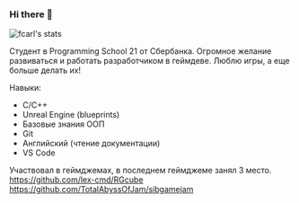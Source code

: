 ### Hi there 👋

<!--
**lex-cmd/lex-cmd** is a ✨ _special_ ✨ repository because its `README.md` (this file) appears on your GitHub profile.

Here are some ideas to get you started:

- 🔭 I’m currently working on ...
- 🌱 I’m currently learning ...
- 👯 I’m looking to collaborate on ...
- 🤔 I’m looking for help with ...
- 💬 Ask me about ...
- 📫 How to reach me: ...
- 😄 Pronouns: ...
- ⚡ Fun fact: ...
-->
![fcarl's stats](https://badge42.herokuapp.com/api/stats/fcarl)

Студент в Programming School 21 от Сбербанка.
Огромное желание развиваться и работать разработчиком в геймдеве.
Люблю игры, а еще больше делать их!

Навыки:
* С/С++
* Unreal Engine (blueprints)
* Базовые знания ООП
* Git
* Английский (чтение документации)
* VS Code

Участвовал в геймджемах, в последнем геймджеме занял 3 место. https://github.com/lex-cmd/RGcube
https://github.com/TotalAbyssOfJam/sibgamejam
